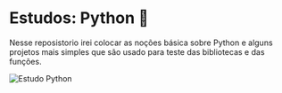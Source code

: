 # Estudos: Python 📖 

Nesse reposistorio irei colocar as noções básica sobre Python e alguns projetos mais simples que são usado para teste das bibliotecas e das funções.

![Estudo Python](https://dkrn4sk0rn31v.cloudfront.net/uploads/2020/01/07093212/PYTHON.png)
